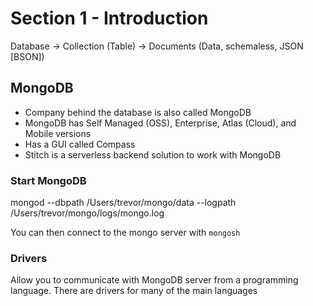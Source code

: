 # Section 1 - Introduction

Database -> Collection (Table) -> Documents (Data, schemaless, JSON [BSON])

## MongoDB
- Company behind the database is also called MongoDB
- MongoDB has Self Managed (OSS), Enterprise, Atlas (Cloud), and Mobile versions
- Has a GUI called Compass
- Stitch is a serverless backend solution to work with MongoDB

### Start MongoDB
mongod --dbpath /Users/trevor/mongo/data --logpath /Users/trevor/mongo/logs/mongo.log

You can then connect to the mongo server with ```mongosh```

### Drivers
Allow you to communicate with MongoDB server from a programming language. There are drivers for many of the main languages